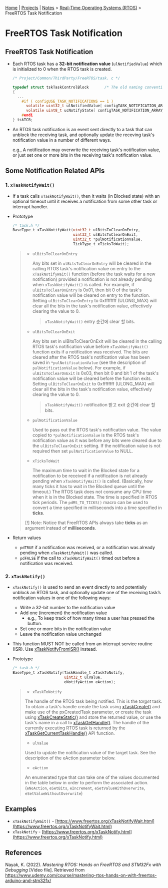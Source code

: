 [Home](../../) | [Projects](../../projects) | [Notes](../) > <a href="./">Real-Time Operating Systems (RTOS)</a> > FreeRTOS Task Notification

# FreeRTOS Task Notification



## FreeRTOS Task Notification

* Each RTOS task has a **32-bit notification value** (`ulNotifiedValue`) which is initialized to 0 when the RTOS task is created.

  ```c
  /* Project/Common/ThirdParty/FreeRTOS/task. c */
  
  typedef struct tskTaskControlBlock       /* The old naming convention is used to prevent breaking kernel aware debuggers. */
  {
  	...
      #if ( configUSE_TASK_NOTIFICATIONS == 1 )
      	volatile uint32_t ulNotifiedValue[ configTASK_NOTIFICATION_ARRAY_ENTRIES ];
      	volatile uint8_t ucNotifyState[ configTASK_NOTIFICATION_ARRAY_ENTRIES ];
      #endi
  } tskTCB;
  ```

* An RTOS task notification is an event sent directly to a task that can unblock the receiving task, and optionally update the receving task's notification value in a number of different ways. 

  e.g., A notification may overwrite the receiving task's notification value, or just set one or more bits in the receiving task's notification value.



## Some Notification Related APIs

### 1. `xTaskNotifyWait()`

* If a task calls `xTaskNotifyWait()`, then it waits (in Blocked state) with an optional timeout until it receives a notification from some other task or interrupt handler.

* Prototype

  ```c
  /* task.h */
  BaseType_t xTaskNotifyWait(uint32_t ulBitsToClearOnEntry,
                             uint32_t ulBitsToClearOnExit,
                             uint32_t *pulNotificationValue,
                             TickType_t xTicksToWait);
  ```

  > * `ulBitsToClearOnEntry`
  >
  >   Any bits set in `ulBitsToClearOnEntry` will be cleared in the calling RTOS task's notification value on entry to the `xTaskNotifyWait()` function (before the task waits for a new notification) provided a notification is not already pending when `xTaskNotifyWait()` is called. For example, if `ulBitsToClearOnEntry` is 0x01, then bit 0 of the task's notification value will be cleared on entry to the function. Setting `ulBitsToClearOnEntry` to 0xffffffff (ULONG_MAX) will clear all the bits in the task's notification value, effectively clearing the value to 0.
  >
  >   > `xTaskNotifyWait()` entry 순간에 clear 할 bits.
  >
  > * `ulBitsToClearOnExit`
  >
  >   Any bits set in ulBitsToClearOnExit will be cleared in the calling RTOS task's notification value before `xTaskNotifyWait()` function exits if a notification was received. The bits are cleared after the RTOS task's notification value has been saved in `*pulNotificationValue` (see the description of `pulNotificationValue` below). For example, if `ulBitsToClearOnExit` is 0x03, then bit 0 and bit 1 of the task's notification value will be cleared before the function exits. Setting `ulBitsToClearOnExit` to 0xffffffff (ULONG_MAX) will clear all the bits in the task's notification value, effectively clearing the value to 0.
  >
  >   > `xTaskNotifyWait()` notification 받고 exit 순간에 clear 할 bits.
  >
  > * `pulNotificationValue`
  >
  >   Used to pass out the RTOS task's notification value. The value copied to `*pulNotificationValue` is the RTOS task's notification value as it was before any bits were cleared due to the `ulBitsToClearOnExit` setting. If the notification value is not required then set `pulNotificationValue` to NULL.
  >
  > * `xTicksToWait`
  >
  >   The maximum time to wait in the Blocked state for a notification to be received if a notification is not already pending when `xTaskNotifyWait()` is called. (Basically, how many ticks it has to wait in the Blocked queue until the timeout.) The RTOS task does not consume any CPU time when it is in the Blocked state. The time is specified in RTOS tick periods. The `pdMS_TO_TICKS()` macro can be used to convert a time specified in milliseconds into a time specified in **ticks**.
  >
  > [!] Note: Notice that FreeRTOS APIs always take **ticks** as an argument instead of **milliseconds**.

* Return values

  * `pdTRUE` if a notification was received, or a notification was already pending when `xTaskNotifyWait()` was called.
  * `pdFALSE` if the call to `xTaskNotifyWait()` timed out before a notification was received. 

### 2. `xTaskNotify()`

* `xTaskNotify()` is used to send an event directly to and potentially unblock an RTOS task, and optionally update one of the receiving task’s notification values in one of the following ways:
  * Write a 32-bit number to the notification value
  * Add one (increment) the notification value
    * e.g., To keep track of how many times a user has pressed the button.
  * Set one or more bits in the notification value
  * Leave the notification value unchanged
* This function MUST NOT be called from an interrupt service routine (ISR).  Use [xTaskNotifyFromISR()](https://www.freertos.org/xTaskNotifyFromISR.html) instead.

* Prototype

  ```c
  /* task.h */
  BaseType_t xTaskNotify(TaskHandle_t xTaskToNotify,
                         uint32_t ulValue,
                         eNotifyAction eAction);
  ```

  >* `xTaskToNotify`
  >
  >  The handle of the RTOS task being notified. This is the *target* task. To obtain a task's handle create the task using  [xTaskCreate()](https://www.freertos.org/a00125.html) and make use of the pxCreatedTask parameter, or create the task using [xTaskCreateStatic()](https://www.freertos.org/xTaskCreateStatic.html) and store the returned value, or use the task's name in a call to [xTaskGetHandle()](https://www.freertos.org/a00021.html#xTaskGetHandle). The handle of the currently executing RTOS task is returned by the [xTaskGetCurrentTaskHandle()](https://www.freertos.org/a00021.html#xTaskGetCurrentTaskHandle) API function.
  >
  >* `ulValue`
  >
  >  Used to update the notification value of the target task. See the description of the eAction parameter below.
  >
  >* `eAction`
  >
  >  An enumerated type that can take one of the values documented in the table below in order to perform the associated action. (`eNoAction`, `eSetBits`, `eIncrement`, `eSetValueWithOverwrite`, `eSetValueWithoutOverwrite`)



## Examples

* `xTaskNotifyWait()` - [https://www.freertos.org/xTaskNotifyWait.html](https://www.freertos.org/xTaskNotifyWait.html)
* `xTaskNotify` - [https://www.freertos.org/xTaskNotify.html](https://www.freertos.org/xTaskNotify.html)





## References

Nayak, K. (2022). *Mastering RTOS: Hands on FreeRTOS and STM32Fx with Debugging* [Video file]. Retrieved from https://www.udemy.com/course/mastering-rtos-hands-on-with-freertos-arduino-and-stm32fx/

